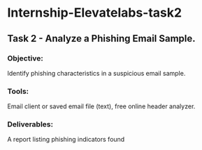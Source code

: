# Internship-Elevatelabs-task2

## Task 2 - Analyze a Phishing Email Sample.

### Objective: 

Identify phishing characteristics in a suspicious email sample.

### Tools: 

Email client or saved email file (text), free online header analyzer.

### Deliverables: 

A report listing phishing indicators found
